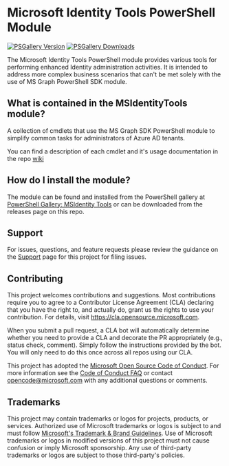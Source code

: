 # Microsoft Identity Tools PowerShell Module

[![PSGallery Version](https://img.shields.io/powershellgallery/v/MSIdentityTools)](https://www.powershellgallery.com/packages/MSIdentityTools) 
[![PSGallery Downloads](https://img.shields.io/powershellgallery/dt/MSIdentityTools)](https://www.powershellgallery.com/packages/MSIdentityTools)

The Microsoft Identity Tools PowerShell module provides various tools for performing enhanced Identity administration activities. It is intended to address more complex business scenarios that can't be met solely with the use of MS Graph PowerShell SDK module.

## What is contained in the MSIdentityTools module?
A collection of cmdlets that use the MS Graph SDK PowerShell module to simplify common tasks for administrators of Azure AD tenants.

You can find a description of each cmdlet and it's usage documentation in the repo [wiki](https://github.com/AzureAD/MSIdentityTools/wiki)
  
## How do I install the module?
 
The module can be found and installed from the PowerShell gallery at [PowerShell Gallery: MSIdentity Tools](https://www.powershellgallery.com/packages/MSIdentityTools) or can be downloaded from the releases page on this repo.

## Support
For issues, questions, and feature requests please review the guidance on the [Support](https://github.com/AzureAD/MSIdentityTools/blob/main/SUPPORT.md) page for this project for filing issues.

## Contributing

This project welcomes contributions and suggestions.  Most contributions require you to agree to a
Contributor License Agreement (CLA) declaring that you have the right to, and actually do, grant us
the rights to use your contribution. For details, visit https://cla.opensource.microsoft.com.

When you submit a pull request, a CLA bot will automatically determine whether you need to provide
a CLA and decorate the PR appropriately (e.g., status check, comment). Simply follow the instructions
provided by the bot. You will only need to do this once across all repos using our CLA.

This project has adopted the [Microsoft Open Source Code of Conduct](https://opensource.microsoft.com/codeofconduct/).
For more information see the [Code of Conduct FAQ](https://opensource.microsoft.com/codeofconduct/faq/) or
contact [opencode@microsoft.com](mailto:opencode@microsoft.com) with any additional questions or comments.

## Trademarks

This project may contain trademarks or logos for projects, products, or services. Authorized use of Microsoft 
trademarks or logos is subject to and must follow 
[Microsoft's Trademark & Brand Guidelines](https://www.microsoft.com/en-us/legal/intellectualproperty/trademarks/usage/general).
Use of Microsoft trademarks or logos in modified versions of this project must not cause confusion or imply Microsoft sponsorship.
Any use of third-party trademarks or logos are subject to those third-party's policies.

